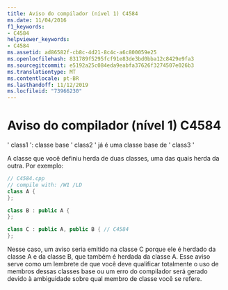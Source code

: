 ```yaml
---
title: Aviso do compilador (nível 1) C4584
ms.date: 11/04/2016
f1_keywords:
- C4584
helpviewer_keywords:
- C4584
ms.assetid: ad86582f-cb8c-4d21-8c4c-a6c800059e25
ms.openlocfilehash: 831789f5295fcf91e83de3bd0bba12c8429e9fa3
ms.sourcegitcommit: e5192a25c084eda9eabfa37626f3274507e026b3
ms.translationtype: MT
ms.contentlocale: pt-BR
ms.lasthandoff: 11/12/2019
ms.locfileid: "73966230"
---
```

# <a name="compiler-warning-level-1-c4584"></a>Aviso do compilador (nível 1) C4584

' class1 ': classe base ' class2 ' já é uma classe base de ' class3 '

A classe que você definiu herda de duas classes, uma das quais herda da outra. Por exemplo:

```cpp
// C4584.cpp
// compile with: /W1 /LD
class A {
};

class B : public A {
};

class C : public A, public B { // C4584
};
```

Nesse caso, um aviso seria emitido na classe C porque ele é herdado da classe A e da classe B, que também é herdada da classe A. Esse aviso serve como um lembrete de que você deve qualificar totalmente o uso de membros dessas classes base ou um erro do compilador será gerado devido à ambiguidade sobre qual membro de classe você se refere.